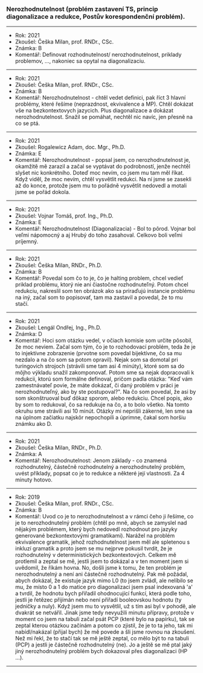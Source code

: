 ### Nerozhodnutelnost (problém zastavení TS, princip diagonalizace a redukce, Postův korespondenční problém).

----------------------------------------

- Rok: 2021
- Zkoušel: Češka Milan, prof. RNDr., CSc.
- Známka: B
- Komentář: Definovat rozhodnutelnost/ nerozhodnutelnost, priklady problemov, ..., nakoniec sa opytal na diagonalizaciu.

----------------------------------------

- Rok: 2021
- Zkoušel: Češka Milan, prof. RNDr., CSc.
- Známka: B
- Komentář: Nerozhodnutelnost - chtěl vedet definici, pak říct 3 hlavní problémy, které řešíme (neprazdnost, ekvivalence a MP). Chtěl dokázat vše na bezkontextovych jazycich. Plus diagonalizace a dokázat nerozhodnutelnost. Snažil se pomáhat, nechtěl nic navíc, jen přesně na co se ptá.

----------------------------------------

- Rok: 2021
- Zkoušel: Rogalewicz Adam, doc. Mgr., Ph.D.
- Známka: E
- Komentář: Nerozhodnutelnost - popsal jsem, co nerozhodnutelnost je, okamžitě mě zarazil a začal se vyptávat do podrobností, jenže nechtěl slyšet nic konkrétního. Doteď moc nevím, co jsem mu tam měl říkat. Když viděl, že moc nevím, chtěl vysvětlit redukci. Na ní jsme se zasekli až do konce, protože jsem mu to pořádně vysvětlit nedovedl a motali jsme se pořád dokola.

----------------------------------------

- Rok: 2021
- Zkoušel: Vojnar Tomáš, prof. Ing., Ph.D.
- Známka: E
- Komentář: Nerozhodnutelnost (Diagonalizacia) - Bol to pôrod. Vojnar bol veľmi nápomocný a aj Hrubý do toho zasahoval. Celkovo boli veľmi príjemný.

----------------------------------------

- Rok: 2021
- Zkoušel: Češka Milan, RNDr., Ph.D.
- Známka: B
- Komentář: Povedal som čo to je, čo je halting problem, chcel vedieť priklad problému, ktorý nie ani čiastočne rozhodnuteľný. Potom chcel redukciu, nakreslil som ten obrázok ako sa priraďujú instancie problému na iný, začal som to popisovať, tam ma zastavil a povedal, že to mu stačí.

----------------------------------------

- Rok: 2021
- Zkoušel: Lengál Ondřej, Ing., Ph.D.
- Známka: D
- Komentář: Hoci som otázku vedel, v očiach komisie som určite pôsobil, že moc neviem.  Začal som tým, čo je to rozhodovací problém, teda že je to injektívne zobrazenie (prvotne som povedal bijektívne, čo sa mu nezdalo a na čo som sa potom opravil). Nejak som sa domotal pri turingovich strojoch (strávili sme tam asi 4 minúty), ktoré som sa do môjho výkladu snažil zakomponovať. Potom sme sa nejak dopracovali k redukcii, ktorú som formálne definoval, pričom padla otázka: "Keď vám zamestnávateľ povie, že máte dokázať, či daný problém v práci je nerozhodnuteľný, ako by ste postupoval?". Na čo som povedal, že asi by som skonštruoval buď dôkaz sporom, alebo redukciu. Chcel popis, ako by som to redukoval, čo sa redukuje na čo, a to bolo všetko. Na tomto okruhu sme strávili asi 10 minút. Otázky mi neprišli zákerné, len sme sa na úplnom začiatku najskôr nepochopili a úprimne, čakal som horšiu známku ako D.

----------------------------------------

- Rok: 2021
- Zkoušel: Češka Milan, RNDr., Ph.D.
- Známka: A
- Komentář: Nerozhodnutelnost: Jenom základy - co znamená rozhodnutelný, částečně rozhodnutelný a nerozhodnutelný problém, uvést příklady, popsat co je to redukce a některé její vlastnosti. Za 4 minuty hotovo.

----------------------------------------

- Rok: 2019
- Zkoušel: Češka Milan, prof. RNDr., CSc.
- Známka: B
- Komentář: Uvod co je to nerozhodnutelnost a v rámci čeho ji řešíme, co je to nerozhodnutelný problém (chtěl po mně, abych se zamyslel nad nějakým problémem, který bych nedovedl rozhodnout pro jazyky generované bezkontextovými gramatikami). Narážel na problém ekvivalence gramatik, jehož rozhodnutelnost jsem měl ale spletenou s inkluzí gramatik a proto jsem se mu nejprve pokusil tvrdit, že je rozhodnutelný v deterministických bezkontextových. Celkem mě protlemil a zeptal se mě, jestli jsem to dokázal a v ten moment jsem si uvědomil, že říkám hovna. No, došli jsme k tomu, že ten problém je nerozhodnutelný a není ani částečně rozhodnutelný. Pak mě požádal, abych dokázal, že existuje jazyk mimo L0 (to jsem zvládl, ale nelíbilo se mu, že místo 0 a 1 do matice pro diagonalizaci jsem psal indexovaná 'a' a tvrdil, že hodnotu bych přiřadil ohodnocující funkcí, která podle toho, jestli je řetězec přijímán nebo není přiřadí booleovskou hodnotu (ty jedničky a nuly). Když jsem mu to vysvětlil, už s tím asi byl v pohodě, ale dvakrát se netvářil. Jinak jsme tedy nevyužili minutu přípravy, protože v moment co jsem na tabuli začal psát PCP (které bylo na papírku), tak se zeptal kterou otázkou začínám a potom co zjistil, že je to ta jeho, tak mi nabídl/nakázal (přijal bych) že mě povede a šli jsme rovnou na zkoušení. Než mi řekl, že to stačí tak se mě ještě zeptal, co mělo být to na tabuli (PCP) a jestli je částečně rozhodnutelný (ne). Jo a ještě se mě ptal jaký jiný nerozhodnutelný problém bych dokazoval přes diagonalizaci (HP ...).

----------------------------------------
